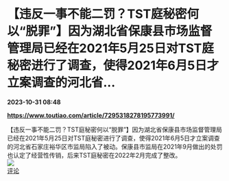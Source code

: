 # 【违反一事不能二罚？TST庭秘密何以“脱罪”】因为湖北省保康县市场监督管理局已经在2021年5月25日对TST庭秘密进行了调查，使得2021年6月5日才立案调查的河北省...

**2023-10-31 08:48**

**https://www.toutiao.com/article/7295318278195773991/**

【违反一事不能二罚？TST庭秘密何以“脱罪”】因为湖北省保康县市场监督管理局已经在2021年5月25日对TST庭秘密进行了调查，使得2021年6月5日才立案调查的河北省石家庄裕华区市监局陷入了被动。保康县市监局在2021年9月做出的处罚也认定了经营性传销，后来TST庭秘密在2022年2月完成了整改。  
![](https://img3.chouti.com/CHOUTI_20231031/E13D537DD3B84E77AE186F6910C56F57_W350H350.jpeg)  
[评论](https://m.chouti.com/link/40457013)